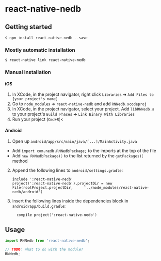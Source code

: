 
# react-native-nedb

## Getting started

`$ npm install react-native-nedb --save`

### Mostly automatic installation

`$ react-native link react-native-nedb`

### Manual installation


#### iOS

1. In XCode, in the project navigator, right click `Libraries` ➜ `Add Files to [your project's name]`
2. Go to `node_modules` ➜ `react-native-nedb` and add `RNNedb.xcodeproj`
3. In XCode, in the project navigator, select your project. Add `libRNNedb.a` to your project's `Build Phases` ➜ `Link Binary With Libraries`
4. Run your project (`Cmd+R`)<

#### Android

1. Open up `android/app/src/main/java/[...]/MainActivity.java`
  - Add `import com.nedb.RNNedbPackage;` to the imports at the top of the file
  - Add `new RNNedbPackage()` to the list returned by the `getPackages()` method
2. Append the following lines to `android/settings.gradle`:
  	```
  	include ':react-native-nedb'
  	project(':react-native-nedb').projectDir = new File(rootProject.projectDir, 	'../node_modules/react-native-nedb/android')
  	```
3. Insert the following lines inside the dependencies block in `android/app/build.gradle`:
  	```
      compile project(':react-native-nedb')
  	```


## Usage
```javascript
import RNNedb from 'react-native-nedb';

// TODO: What to do with the module?
RNNedb;
```
  